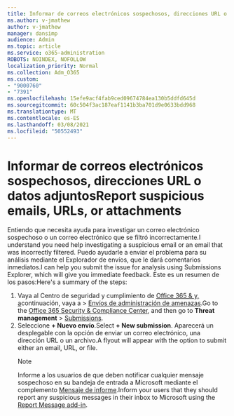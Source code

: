 ```yaml
---
title: Informar de correos electrónicos sospechosos, direcciones URL o datos adjuntos
ms.author: v-jmathew
author: v-jmathew
manager: dansimp
audience: Admin
ms.topic: article
ms.service: o365-administration
ROBOTS: NOINDEX, NOFOLLOW
localization_priority: Normal
ms.collection: Adm_O365
ms.custom:
- "9000760"
- "7391"
ms.openlocfilehash: 15efe9acf4fab9ced09674784ea130b5ddfd645d
ms.sourcegitcommit: 60c504f3ac187eaf1141b3ba701d9e0633bdd968
ms.translationtype: MT
ms.contentlocale: es-ES
ms.lasthandoff: 03/08/2021
ms.locfileid: "50552493"
---
```

# <a name="report-suspicious-emails-urls-or-attachments"></a><span data-ttu-id="c0f2a-102">Informar de correos electrónicos sospechosos, direcciones URL o datos adjuntos</span><span class="sxs-lookup"><span data-stu-id="c0f2a-102">Report suspicious emails, URLs, or attachments</span></span>

<span data-ttu-id="c0f2a-103">Entiendo que necesita ayuda para investigar un correo electrónico sospechoso o un correo electrónico que se filtró incorrectamente.</span><span class="sxs-lookup"><span data-stu-id="c0f2a-103">I understand you need help investigating a suspicious email or an email that was incorrectly filtered.</span></span> <span data-ttu-id="c0f2a-104">Puedo ayudarle a enviar el problema para su análisis mediante el Explorador de envíos, que le dará comentarios inmediatos.</span><span class="sxs-lookup"><span data-stu-id="c0f2a-104">I can help you submit the issue for analysis using Submissions Explorer, which will give you immediate feedback.</span></span> <span data-ttu-id="c0f2a-105">Este es un resumen de los pasos:</span><span class="sxs-lookup"><span data-stu-id="c0f2a-105">Here's a summary of the steps:</span></span>

1. <span data-ttu-id="c0f2a-106">Vaya al Centro de seguridad y cumplimiento de [Office 365 & y, a](https://go.microsoft.com/fwlink/p/?linkid=2077143)continuación, vaya a   >  [Envíos de administración de amenazas](https://go.microsoft.com/fwlink/?linkid=2101521).</span><span class="sxs-lookup"><span data-stu-id="c0f2a-106">Go to the [Office 365 Security & Compliance Center](https://go.microsoft.com/fwlink/p/?linkid=2077143), and then go to **Threat management** > [Submissions](https://go.microsoft.com/fwlink/?linkid=2101521).</span></span>
2. <span data-ttu-id="c0f2a-107">Seleccione **+ Nuevo envío**.</span><span class="sxs-lookup"><span data-stu-id="c0f2a-107">Select **+ New submission**.</span></span> <span data-ttu-id="c0f2a-108">Aparecerá un desplegable con la opción de enviar un correo electrónico, una dirección URL o un archivo.</span><span class="sxs-lookup"><span data-stu-id="c0f2a-108">A flyout will appear with the option to submit either an email, URL, or file.</span></span>
    > [!NOTE]
    > <span data-ttu-id="c0f2a-109">Informe a los usuarios de que deben notificar cualquier mensaje sospechoso en su bandeja de entrada a Microsoft mediante el complemento [Mensaje de informe](https://go.microsoft.com/fwlink/?linkid=2092385).</span><span class="sxs-lookup"><span data-stu-id="c0f2a-109">Inform your users that they should report any suspicious messages in their inbox to Microsoft using the [Report Message add-in](https://go.microsoft.com/fwlink/?linkid=2092385).</span></span>
